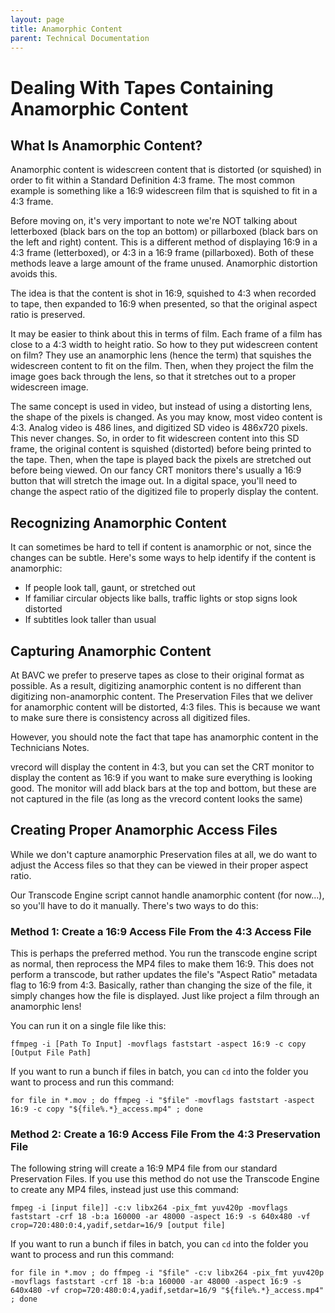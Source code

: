 ```yaml
---
layout: page
title: Anamorphic Content
parent: Technical Documentation
---
```

# Dealing With Tapes Containing Anamorphic Content

## What Is Anamorphic Content?

Anamorphic content is widescreen content that is distorted (or squished) in order to fit within a Standard Definition 4:3 frame. The most common example is something like a 16:9 widescreen film that is squished to fit in a 4:3 frame. 

Before moving on, it's very important to note we're NOT talking about letterboxed (black bars on the top an bottom) or pillarboxed (black bars on the left and right) content. This is a different method of displaying 16:9 in a 4:3 frame (letterboxed), or 4:3 in a 16:9 frame (pillarboxed). Both of these methods leave a large amount of the frame unused. Anamorphic distortion avoids this.

The idea is that the content is shot in 16:9, squished to 4:3 when recorded to tape, then expanded to 16:9 when presented, so that the original aspect ratio is preserved. 

It may be easier to think about this in terms of film. Each frame of a film has close to a 4:3 width to height ratio. So how to they put widescreen content on film? They use an anamorphic lens (hence the term) that squishes the widescreen content to fit on the film. Then, when they project the film the image goes back through the lens, so that it stretches out to a proper widescreen image. 

The same concept is used in video, but instead of using a distorting lens, the shape of the pixels is changed. As you may know, most video content is 4:3. Analog video is 486 lines, and digitized SD video is 486x720 pixels. This never changes. So, in order to fit widescreen content into this SD frame, the original content is squished (distorted) before being printed to the tape. Then, when the tape is played back the pixels are stretched out before being viewed. On our fancy CRT monitors there's usually a 16:9 button that will stretch the image out. In a digital space, you'll need to change the aspect ratio of the digitized file to properly display the content. 

## Recognizing Anamorphic Content

It can sometimes be hard to tell if content is anamorphic or not, since the changes can be subtle. Here's some ways to help identify if the content is anamorphic:
* If people look tall, gaunt, or stretched out
* If familiar circular objects like balls, traffic lights or stop signs look distorted
* If subtitles look taller than usual

## Capturing Anamorphic Content

At BAVC we prefer to preserve tapes as close to their original format as possible. As a result, digitizing anamorphic content is no different than digitizing non-anamorphic content. The Preservation Files that we deliver for anamorphic content will be distorted, 4:3 files. This is because we want to make sure there is consistency across all digitized files. 

However, you should note the fact that tape has anamorphic content in the Technicians Notes.

vrecord will display the content in 4:3, but you can set the CRT monitor to display the content as 16:9 if you want to make sure everything is looking good. The monitor will add black bars at the top and bottom, but these are not captured in the file (as long as the vrecord content looks the same)

## Creating Proper Anamorphic Access Files

While we don't capture anamorphic Preservation files at all, we do want to adjust the Access files so that they can be viewed in their proper aspect ratio. 

Our Transcode Engine script cannot handle anamorphic content (for now...), so you'll have to do it manually. There's two ways to do this:

### Method 1: Create a 16:9 Access File From the 4:3 Access File

This is perhaps the preferred method. You run the transcode engine script as normal, then reprocess the MP4 files to make them 16:9. This does not perform a transcode, but rather updates the file's "Aspect Ratio" metadata flag to 16:9 from 4:3. Basically, rather than changing the size of the file, it simply changes how the file is displayed. Just like project a film through an anamorphic lens!

You can run it on a single file like this: 

```
ffmpeg -i [Path To Input] -movflags faststart -aspect 16:9 -c copy  [Output File Path]
```

If you want to run a bunch if files in batch, you can `cd` into the folder you want to process and run this command:

```
for file in *.mov ; do ffmpeg -i "$file" -movflags faststart -aspect 16:9 -c copy "${file%.*}_access.mp4" ; done
```

### Method 2: Create a 16:9 Access File From the 4:3 Preservation File

The following string will create a 16:9 MP4 file from our standard Preservation Files. If you use this method do not use the Transcode Engine to create any MP4 files, instead just use this command:

```
fmpeg -i [input file]] -c:v libx264 -pix_fmt yuv420p -movflags faststart -crf 18 -b:a 160000 -ar 48000 -aspect 16:9 -s 640x480 -vf crop=720:480:0:4,yadif,setdar=16/9 [output file]
```

If you want to run a bunch if files in batch, you can `cd` into the folder you want to process and run this command:

```
for file in *.mov ; do ffmpeg -i "$file" -c:v libx264 -pix_fmt yuv420p -movflags faststart -crf 18 -b:a 160000 -ar 48000 -aspect 16:9 -s 640x480 -vf crop=720:480:0:4,yadif,setdar=16/9 "${file%.*}_access.mp4" ; done
```

